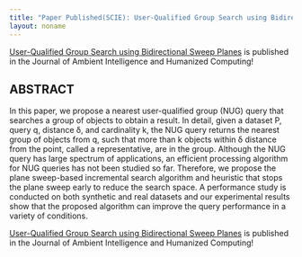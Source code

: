 ```yaml
---
title: "Paper Published(SCIE): User-Qualified Group Search using Bidirectional Sweep Planes"
layout: noname
---
```


[User-Qualified Group Search using Bidirectional Sweep Planes](https://link.springer.com/article/10.1007/s12652-017-0596-z) is published in the Journal of Ambient Intelligence and Humanized Computing!

## ABSTRACT
In this paper, we propose a nearest user-qualified group (NUG) query that searches a group of objects to obtain a result. In detail, given a dataset P, query q, distance δ, and cardinality k, the NUG query returns the nearest group of objects from q, such that more than k objects within δ distance from the point, called a representative, are in the group. Although the NUG query has large spectrum of applications, an efficient processing algorithm for NUG queries has not been studied so far. Therefore, we propose the plane sweep-based incremental search algorithm and heuristic that stops the plane sweep early to reduce the search space. A performance study is conducted on both synthetic and real datasets and our experimental results show that the proposed algorithm can improve the query performance in a variety of conditions.

 [User-Qualified Group Search using Bidirectional Sweep Planes](https://link.springer.com/article/10.1007/s12652-017-0596-z) is published in the Journal of Ambient Intelligence and Humanized Computing!

